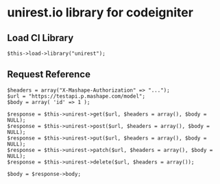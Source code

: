 
unirest.io library for codeigniter
==================

Load CI Library
-----------------

	$this->load->library("unirest");


Request Reference
-----------------
	
	$headers = array("X-Mashape-Authorization" => "...");
	$url = "https://testapi.p.mashape.com/model";
	$body = array( 'id' => 1 );
	
	$response = $this->unirest->get($url, $headers = array(), $body = NULL);
	$response = $this->unirest->post($url, $headers = array(), $body = NULL);
	$response = $this->unirest->put($url, $headers = array(), $body = NULL);
	$response = $this->unirest->patch($url, $headers = array(), $body = NULL);
	$response = $this->unirest->delete($url, $headers = array());
	
	$body = $response->body;
